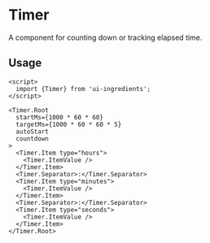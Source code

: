 # Timer

A component for counting down or tracking elapsed time.

## Usage

```svelte
<script>
  import {Timer} from 'ui-ingredients';
</script>

<Timer.Root
  startMs={1000 * 60 * 60}
  targetMs={1000 * 60 * 60 * 5}
  autoStart
  countdown
>
  <Timer.Item type="hours">
    <Timer.ItemValue />
  </Timer.Item>
  <Timer.Separator>:</Timer.Separator>
  <Timer.Item type="minutes">
    <Timer.ItemValue />
  </Timer.Item>
  <Timer.Separator>:</Timer.Separator>
  <Timer.Item type="seconds">
    <Timer.ItemValue />
  </Timer.Item>
</Timer.Root>
```
